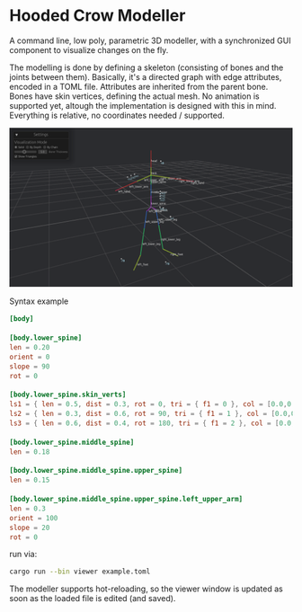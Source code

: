 # Hooded Crow Modeller

A command line, low poly, parametric 3D modeller, with a synchronized GUI component to visualize changes on the fly.

The modelling is done by defining a skeleton (consisting of bones and the joints between them). Basically, it's a directed graph with edge attributes, encoded in a TOML file. Attributes are inherited from the parent bone. Bones have skin vertices, defining the actual mesh. No animation is supported yet, altough the implementation is designed with this in mind. Everything is relative, no coordinates needed / supported.



![image info](./mat/modeller.png)

Syntax example

```toml
[body]

[body.lower_spine]
len = 0.20
orient = 0
slope = 90
rot = 0

[body.lower_spine.skin_verts]
ls1 = { len = 0.5, dist = 0.3, rot = 0, tri = { f1 = 0 }, col = [0.0,0.0,1.0,0.5] }
ls2 = { len = 0.3, dist = 0.6, rot = 90, tri = { f1 = 1 }, col = [0.0,0.0,1.0,0.5] }
ls3 = { len = 0.6, dist = 0.4, rot = 180, tri = { f1 = 2 }, col = [0.0,0.0,1.0,0.5] }

[body.lower_spine.middle_spine]
len = 0.18

[body.lower_spine.middle_spine.upper_spine]
len = 0.15

[body.lower_spine.middle_spine.upper_spine.left_upper_arm]
len = 0.3
orient = 100
slope = 20
rot = 0
```

run via:
```Bash
cargo run --bin viewer example.toml
```

The modeller supports hot-reloading, so the viewer window is updated as soon as the loaded file is edited (and saved).
